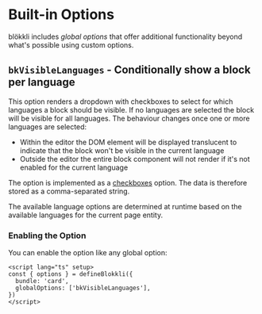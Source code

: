 # Built-in Options

blökkli includes _global options_ that offer additional functionality beyond
what's possible using custom options.

## `bkVisibleLanguages` - Conditionally show a block per language

This option renders a dropdown with checkboxes to select for which languages a
block should be visible. If no languages are selected the block will be visible
for all languages. The behaviour changes once one or more languages are
selected:

- Within the editor the DOM element will be displayed translucent to indicate
  that the block won't be visible in the current language
- Outside the editor the entire block component will not render if it's not
  enabled for the current language

The option is implemented as a [checkboxes](/define-blokkli/options#checkboxes)
option. The data is therefore stored as a comma-separated string.

The available language options are determined at runtime based on the available
languages for the current page entity.

### Enabling the Option

You can enable the option like any global option:

```vue [~/components/Blocks/Card.vue]
<script lang="ts" setup>
const { options } = defineBlokkli({
  bundle: 'card',
  globalOptions: ['bkVisibleLanguages'],
})
</script>
```
